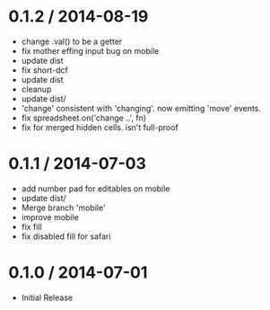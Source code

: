 
0.1.2 / 2014-08-19
==================

 * change .val() to be a getter
 * fix mother effing input bug on mobile
 * update dist
 * fix short-dcf
 * update dist
 * cleanup
 * update dist/
 * 'change' consistent with 'changing'. now emitting 'move' events.
 * fix spreadsheet.on('change ..', fn)
 * fix for merged hidden cells. isn't full-proof

0.1.1 / 2014-07-03
==================

 * add number pad for editables on mobile
 * update dist/
 * Merge branch 'mobile'
 * improve mobile
 * fix fill
 * fix disabled fill for safari

0.1.0 / 2014-07-01
==================

 * Initial Release
